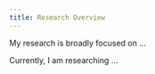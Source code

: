 ```yaml
---
title: Research Overview
---
```


My research is broadly focused on ...

Currently, I am researching ...

